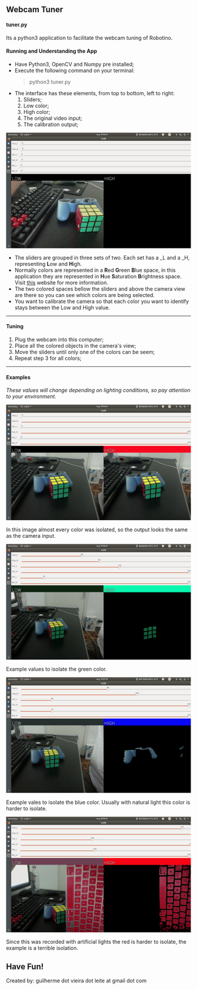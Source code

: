 ## Webcam Tuner

#### tuner.py

Its a python3 application to facilitate the webcam tuning of Robotino.

#### Running and Understanding the App

* Have Python3, OpenCV and Numpy pre installed;
* Execute the following command on your terminal:
    > python3 tuner.py
* The interface has these elements, from top to bottom, left to right:
    1. Sliders;
    2. Low color;
    3. High color;
    4. The original video input;
    5. The calibration output;

![interface](./webcam_tuner/examples/interface.jpg)

* The sliders are grouped in three sets of two. Each set has a \_L and a \_H,
representing **L**ow and **H**igh.
* Normally colors are represented in a **R**ed **G**reen **B**lue space, in this
application they are represented in **H**ue **S**aturation **B**rightness space.
Visit [this](http://www.colorizer.org) website for more information.
* The two colored spaces bellow the sliders and above the camera view are there
so you can see which colors are being selected.
* You want to calibrate the camera so that each color you want to identify stays
between the Low and High value.

---

#### Tuning

1. Plug the webcam into this computer;
2. Place all the colored objects in the camera's view;
3. Move the sliders until only one of the colors can be seem;
4. Repeat step 3 for all colors;

---

#### Examples

*These values will change depending on lighting conditions, so pay attention to
your environment.*

![exampleAll](./webcam_tuner/examples/all.jpg)

In this image almost every color was isolated, so the output looks the same as
the camera input.

![exampleGreen](./webcam_tuner/examples/green.jpg)

Example values to isolate the green color.

![exampleBlue](./webcam_tuner/examples/blue.jpg)

Example vales to isolate the blue color. Usually with natural light this color
is harder to isolate.

![exampleRed](./webcam_tuner/examples/red.jpg)

Since this was recorded with artificial lights the red is harder to isolate, the
example is a terrible isolation.

## Have Fun!

Created by: guilherme dot vieira dot leite at gmail dot com
